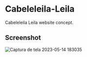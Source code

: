 # Cabeleleila-Leila
Cabeleleila Leila website concept.
## Screenshot
![Captura de tela 2023-05-14 183035](https://github.com/v1ckt/Cabeleleila-Leila/assets/116756283/0ed176d1-17bf-4a66-8d6b-f93d84ad596b)
